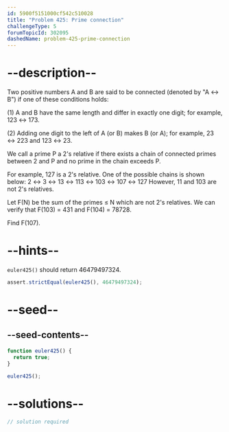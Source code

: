 ```yaml
---
id: 5900f5151000cf542c510028
title: "Problem 425: Prime connection"
challengeType: 5
forumTopicId: 302095
dashedName: problem-425-prime-connection
---
```


# --description--

Two positive numbers A and B are said to be connected (denoted by "A ↔ B") if one of these conditions holds:

(1) A and B have the same length and differ in exactly one digit; for example, 123 ↔ 173.

(2) Adding one digit to the left of A (or B) makes B (or A); for example, 23 ↔ 223 and 123 ↔ 23.

We call a prime P a 2's relative if there exists a chain of connected primes between 2 and P and no prime in the chain exceeds P.

For example, 127 is a 2's relative. One of the possible chains is shown below: 2 ↔ 3 ↔ 13 ↔ 113 ↔ 103 ↔ 107 ↔ 127 However, 11 and 103 are not 2's relatives.

Let F(N) be the sum of the primes ≤ N which are not 2's relatives. We can verify that F(103) = 431 and F(104) = 78728.

Find F(107).

# --hints--

`euler425()` should return 46479497324.

```js
assert.strictEqual(euler425(), 46479497324);
```

# --seed--

## --seed-contents--

```js
function euler425() {
  return true;
}

euler425();
```

# --solutions--

```js
// solution required
```
